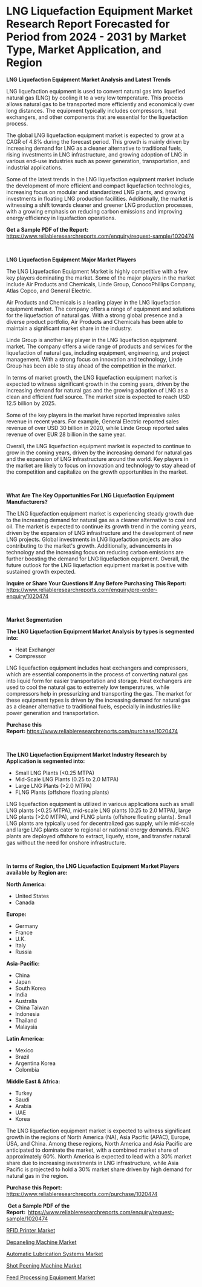<p><h1>LNG Liquefaction Equipment Market Research Report Forecasted for Period from 2024 -  2031 by Market Type, Market Application, and Region</h1></p><p><strong>LNG Liquefaction Equipment Market Analysis and Latest Trends</strong></p>
<p><p>LNG liquefaction equipment is used to convert natural gas into liquefied natural gas (LNG) by cooling it to a very low temperature. This process allows natural gas to be transported more efficiently and economically over long distances. The equipment typically includes compressors, heat exchangers, and other components that are essential for the liquefaction process.</p><p>The global LNG liquefaction equipment market is expected to grow at a CAGR of 4.8% during the forecast period. This growth is mainly driven by increasing demand for LNG as a cleaner alternative to traditional fuels, rising investments in LNG infrastructure, and growing adoption of LNG in various end-use industries such as power generation, transportation, and industrial applications.</p><p>Some of the latest trends in the LNG liquefaction equipment market include the development of more efficient and compact liquefaction technologies, increasing focus on modular and standardized LNG plants, and growing investments in floating LNG production facilities. Additionally, the market is witnessing a shift towards cleaner and greener LNG production processes, with a growing emphasis on reducing carbon emissions and improving energy efficiency in liquefaction operations.</p></p>
<p><strong>Get a Sample PDF of the Report:&nbsp;</strong> <a href="https://www.reliableresearchreports.com/enquiry/request-sample/1020474">https://www.reliableresearchreports.com/enquiry/request-sample/1020474</a></p>
<p>&nbsp;</p>
<p><strong>LNG Liquefaction Equipment Major Market Players</strong></p>
<p><p>The LNG Liquefaction Equipment Market is highly competitive with a few key players dominating the market. Some of the major players in the market include Air Products and Chemicals, Linde Group, ConocoPhillips Company, Atlas Copco, and General Electric.</p><p>Air Products and Chemicals is a leading player in the LNG liquefaction equipment market. The company offers a range of equipment and solutions for the liquefaction of natural gas. With a strong global presence and a diverse product portfolio, Air Products and Chemicals has been able to maintain a significant market share in the industry.</p><p>Linde Group is another key player in the LNG liquefaction equipment market. The company offers a wide range of products and services for the liquefaction of natural gas, including equipment, engineering, and project management. With a strong focus on innovation and technology, Linde Group has been able to stay ahead of the competition in the market.</p><p>In terms of market growth, the LNG liquefaction equipment market is expected to witness significant growth in the coming years, driven by the increasing demand for natural gas and the growing adoption of LNG as a clean and efficient fuel source. The market size is expected to reach USD 12.5 billion by 2025.</p><p>Some of the key players in the market have reported impressive sales revenue in recent years. For example, General Electric reported sales revenue of over USD 30 billion in 2020, while Linde Group reported sales revenue of over EUR 28 billion in the same year.</p><p>Overall, the LNG liquefaction equipment market is expected to continue to grow in the coming years, driven by the increasing demand for natural gas and the expansion of LNG infrastructure around the world. Key players in the market are likely to focus on innovation and technology to stay ahead of the competition and capitalize on the growth opportunities in the market.</p></p>
<p>&nbsp;</p>
<p><strong>What Are The Key Opportunities For LNG Liquefaction Equipment Manufacturers?</strong></p>
<p><p>The LNG liquefaction equipment market is experiencing steady growth due to the increasing demand for natural gas as a cleaner alternative to coal and oil. The market is expected to continue its growth trend in the coming years, driven by the expansion of LNG infrastructure and the development of new LNG projects. Global investments in LNG liquefaction projects are also contributing to the market's growth. Additionally, advancements in technology and the increasing focus on reducing carbon emissions are further boosting the demand for LNG liquefaction equipment. Overall, the future outlook for the LNG liquefaction equipment market is positive with sustained growth expected.</p></p>
<p><strong>Inquire or Share Your Questions If Any Before Purchasing This Report:</strong> <a href="https://www.reliableresearchreports.com/enquiry/pre-order-enquiry/1020474">https://www.reliableresearchreports.com/enquiry/pre-order-enquiry/1020474</a></p>
<p>&nbsp;</p>
<p><strong>Market Segmentation</strong></p>
<p><strong>The LNG Liquefaction Equipment Market Analysis by types is segmented into:</strong></p>
<p><ul><li>Heat Exchanger</li><li>Compressor</li></ul></p>
<p><p>LNG liquefaction equipment includes heat exchangers and compressors, which are essential components in the process of converting natural gas into liquid form for easier transportation and storage. Heat exchangers are used to cool the natural gas to extremely low temperatures, while compressors help in pressurizing and transporting the gas. The market for these equipment types is driven by the increasing demand for natural gas as a cleaner alternative to traditional fuels, especially in industries like power generation and transportation.</p></p>
<p><strong>Purchase this Report:&nbsp;</strong><a href="https://www.reliableresearchreports.com/purchase/1020474">https://www.reliableresearchreports.com/purchase/1020474</a></p>
<p>&nbsp;</p>
<p><strong>The LNG Liquefaction Equipment Market Industry Research by Application is segmented into:</strong></p>
<p><ul><li>Small LNG Plants (<0.25 MTPA)</li><li>Mid-Scale LNG Plants (0.25 to 2.0 MTPA)</li><li>Large LNG Plants (>2.0 MTPA)</li><li>FLNG Plants (offshore floating plants)</li></ul></p>
<p><p>LNG liquefaction equipment is utilized in various applications such as small LNG plants (<0.25 MTPA), mid-scale LNG plants (0.25 to 2.0 MTPA), large LNG plants (>2.0 MTPA), and FLNG plants (offshore floating plants). Small LNG plants are typically used for decentralized gas supply, while mid-scale and large LNG plants cater to regional or national energy demands. FLNG plants are deployed offshore to extract, liquefy, store, and transfer natural gas without the need for onshore infrastructure.</p></p>
<p>&nbsp;</p>
<p><strong>In terms of Region, the LNG Liquefaction Equipment Market Players available by Region are:</strong></p>
<p>
    <p> <strong> North America: </strong>
        <ul>
            <li>United States</li>
            <li>Canada</li>
        </ul>
        </p> 
    <p> <strong> Europe: </strong>
        <ul>
            <li>Germany</li>
            <li>France</li>
            <li>U.K.</li>
            <li>Italy</li>
            <li>Russia</li>
        </ul>
        </p> 
    <p> <strong> Asia-Pacific: </strong>
        <ul>
            <li>China</li>
            <li>Japan</li>
            <li>South Korea</li>
            <li>India</li>
            <li>Australia</li>
            <li>China Taiwan</li>
            <li>Indonesia</li>
            <li>Thailand</li>
            <li>Malaysia</li>
        </ul>
        </p> 
    <p> <strong> Latin America: </strong>
        <ul>
            <li>Mexico</li>
            <li>Brazil</li>
            <li>Argentina Korea</li>
            <li>Colombia</li>
        </ul>
        </p> 
    <p> <strong> Middle East & Africa: </strong>
        <ul>
            <li>Turkey</li>
            <li>Saudi</li>
            <li>Arabia</li>
            <li>UAE</li>
            <li>Korea</li>
        </ul>
    </p>
    </p>
<p><p>The LNG liquefaction equipment market is expected to witness significant growth in the regions of North America (NA), Asia Pacific (APAC), Europe, USA, and China. Among these regions, North America and Asia Pacific are anticipated to dominate the market, with a combined market share of approximately 60%. North America is expected to lead with a 30% market share due to increasing investments in LNG infrastructure, while Asia Pacific is projected to hold a 30% market share driven by high demand for natural gas in the region.</p></p>
<p><strong>Purchase this Report: </strong><a href="https://www.reliableresearchreports.com/purchase/1020474">https://www.reliableresearchreports.com/purchase/1020474</a></p>
<p>&nbsp;<strong>Get a Sample PDF of the Report:&nbsp;&nbsp;</strong><a href="https://www.reliableresearchreports.com/enquiry/request-sample/1020474">https://www.reliableresearchreports.com/enquiry/request-sample/1020474</a></p>
<p><strong></strong></p>
<p><p><a href="https://medium.com/@seansandoval1935/rfid-printer-market-comprehensive-assessment-by-type-application-and-geography-1ed91ea50f3e">RFID Printer Market</a></p><p><a href="https://medium.com/@seansandoval1935/depaneling-machine-market-insights-into-market-cagr-market-trends-and-growth-strategies-f6650544dde0">Depaneling Machine Market</a></p><p><a href="https://medium.com/@seansandoval1935/automatic-lubrication-systems-market-research-report-its-history-and-forecast-2024-to-2031-1e86c63912cd">Automatic Lubrication Systems Market</a></p><p><a href="https://medium.com/p/dec77ee3219e/edit">Shot Peening Machine Market</a></p><p><a href="https://medium.com/p/784cf0f5e869/edit">Feed Processing Equipment Market</a></p></p>